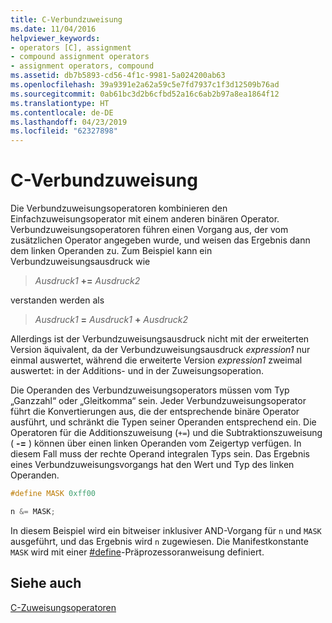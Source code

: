 ```yaml
---
title: C-Verbundzuweisung
ms.date: 11/04/2016
helpviewer_keywords:
- operators [C], assignment
- compound assignment operators
- assignment operators, compound
ms.assetid: db7b5893-cd56-4f1c-9981-5a024200ab63
ms.openlocfilehash: 39a9391e2a62a59c5e7fd7937c1f3d12509b76ad
ms.sourcegitcommit: 0ab61bc3d2b6cfbd52a16c6ab2b97a8ea1864f12
ms.translationtype: HT
ms.contentlocale: de-DE
ms.lasthandoff: 04/23/2019
ms.locfileid: "62327898"
---
```

# <a name="c-compound-assignment"></a>C-Verbundzuweisung

Die Verbundzuweisungsoperatoren kombinieren den Einfachzuweisungsoperator mit einem anderen binären Operator. Verbundzuweisungsoperatoren führen einen Vorgang aus, der vom zusätzlichen Operator angegeben wurde, und weisen das Ergebnis dann dem linken Operanden zu. Zum Beispiel kann ein Verbundzuweisungsausdruck wie

> *Ausdruck1* **+=** *Ausdruck2*

verstanden werden als

> *Ausdruck1* **=** *Ausdruck1* **+** *Ausdruck2*

Allerdings ist der Verbundzuweisungsausdruck nicht mit der erweiterten Version äquivalent, da der Verbundzuweisungsausdruck *expression1* nur einmal auswertet, während die erweiterte Version *expression1* zweimal auswertet: in der Additions- und in der Zuweisungsoperation.

Die Operanden des Verbundzuweisungsoperators müssen vom Typ „Ganzzahl“ oder „Gleitkomma“ sein. Jeder Verbundzuweisungsoperator führt die Konvertierungen aus, die der entsprechende binäre Operator ausführt, und schränkt die Typen seiner Operanden entsprechend ein. Die Operatoren für die Additionszuweisung (`+=`) und die Subtraktionszuweisung ( **-=** ) können über einen linken Operanden vom Zeigertyp verfügen. In diesem Fall muss der rechte Operand integralen Typs sein. Das Ergebnis eines Verbundzuweisungsvorgangs hat den Wert und Typ des linken Operanden.

```C
#define MASK 0xff00

n &= MASK;
```

In diesem Beispiel wird ein bitweiser inklusiver AND-Vorgang für `n` und `MASK` ausgeführt, und das Ergebnis wird `n` zugewiesen. Die Manifestkonstante `MASK` wird mit einer [#define](../preprocessor/hash-define-directive-c-cpp.md)-Präprozessoranweisung definiert.

## <a name="see-also"></a>Siehe auch

[C-Zuweisungsoperatoren](../c-language/c-assignment-operators.md)

